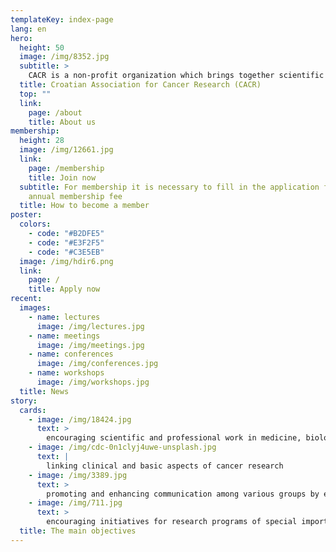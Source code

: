 ```yaml
---
templateKey: index-page
lang: en
hero:
  height: 50
  image: /img/8352.jpg
  subtitle: >
    CACR is a non-profit organization which brings together scientific and professional employees who are engaged in scientific and professional work in medicine, biology, biochemistry and other scientific fields related to cancer.
  title: Croatian Association for Cancer Research (CACR)
  top: ""
  link:
    page: /about
    title: About us
membership:
  height: 28
  image: /img/12661.jpg
  link:
    page: /membership
    title: Join now
  subtitle: For membership it is necessary to fill in the application form and send proof of payment for
    annual membership fee
  title: How to become a member
poster:
  colors:
    - code: "#B2DFE5"
    - code: "#E3F2F5"
    - code: "#C3E5EB"
  image: /img/hdir6.png
  link:
    page: /
    title: Apply now
recent:
  images:
    - name: lectures
      image: /img/lectures.jpg
    - name: meetings
      image: /img/meetings.jpg
    - name: conferences
      image: /img/conferences.jpg
    - name: workshops
      image: /img/workshops.jpg
  title: News
story:
  cards:
    - image: /img/18424.jpg
      text: >
        encouraging scientific and professional work in medicine, biology, biochemistry and related fields of science related to cancer research
    - image: /img/cdc-0n1clyj4uwe-unsplash.jpg
      text: |
        linking clinical and basic aspects of cancer research 
    - image: /img/3389.jpg
      text: >
        promoting and enhancing communication among various groups by encouraging multidisciplinary program
    - image: /img/711.jpg
      text: >
        encouraging initiatives for research programs of special importance to the area of cancer
  title: The main objectives
---
```

